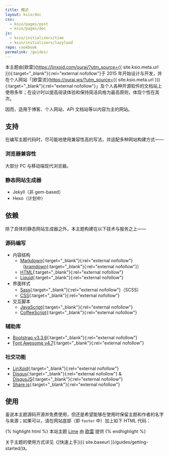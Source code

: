 ```yaml
---
title: 概述
layout: ksio/doc
css:
  - ksio/pages/post
  - ksio/pages/doc
js:
  - ksio/initializers/time
  - ksio/initializers/lazyload
repo: cookbook
permalink: /guides/
---
```


本主题由[欧雷](https://linxoid.com/ourai/?utm_source={{ site.ksio.meta.url }}){:target="_blank"}{:rel="external nofollow"}于 2015 年开始设计与开发，并在个人网站「[欧雷流](https://ourai.ws/?utm_source={{ site.ksio.meta.url }}){:target="_blank"}{:rel="external nofollow"}」及个人各种开源软件的文档站上使用多年；在设计时以提高阅读体验和保持简洁风格为最高原则，体现个性在其次。

因而，适用于博客、个人网站、API 文档站等以内容为主的网站。

## 支持

在编写主题代码时，尽可能地使用兼容性高的写法，并适配多种网站构建方式——

### 浏览器兼容性

大部分 PC 与移动端现代浏览器。

### 静态网站生成器

- Jekyll（非 gem-based）
- Hexo（计划中）

## 依赖

除了具体的静态网站生成器之外，本主题构建在以下技术与服务之上——

### 源码编写

- 内容结构
  - [Markdown](https://www.markdownguide.org/){:target="_blank"}{:rel="external nofollow"}（[kramdown](https://kramdown.gettalong.org/){:target="_blank"}{:rel="external nofollow"}）
  - [HTML](https://developer.mozilla.org/en-US/docs/Web/HTML){:target="_blank"}{:rel="external nofollow"}
  - [Liquid](https://shopify.dev/docs/api/liquid){:target="_blank"}{:rel="external nofollow"}
- 界面样式
  - [Sass](https://sass-lang.com/){:target="_blank"}{:rel="external nofollow"}（SCSS）
  - [CSS](https://developer.mozilla.org/en-US/docs/Web/CSS){:target="_blank"}{:rel="external nofollow"}
- 交互脚本
  - [JavaScript](https://developer.mozilla.org/en-US/docs/Web/JavaScript){:target="_blank"}{:rel="external nofollow"}
  - [CoffeeScript](https://coffeescript.org/){:target="_blank"}{:rel="external nofollow"}

### 辅助库

- [Bootstrap v3.3.6](https://getbootstrap.com/docs/3.3/){:target="_blank"}{:rel="external nofollow"}
- [Font Awesome v4.7](https://fontawesome.com/v4/icons/){:target="_blank"}{:rel="external nofollow"}

### 社交功能

- [LinXoid](https://linxoid.com/){:target="_blank"}{:rel="external nofollow"}
- [Disqus](https://disqus.com/){:target="_blank"}{:rel="external nofollow"} & [DisqusJS](https://disqusjs.skk.moe/){:target="_blank"}{:rel="external nofollow"}
- [Share.js](https://github.com/overtrue/share.js){:target="_blank"}{:rel="external nofollow"}

## 使用

虽说本主题源码开源并免费使用，但还是希望能够在使用时保留主题和作者的名字与来源；如果可以，请在网站底部（即 `footer` 中）加上如下 HTML 代码：

{% highlight html %}
本站主题 <a href="{{ site.ksio.meta.url }}/" target="_blank" rel="external nofollow">Lime</a> 由 <a href="https://linxoid.com/ourai/" target="_blank" rel="external nofollow">欧雷</a> 提供
{% endhighlight %}

关于主题的使用方式详见《[快速上手]({{ site.baseurl }}/guides/getting-started/)》。
